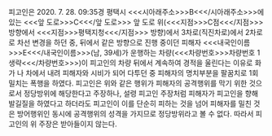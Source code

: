 피고인은 2020. 7. 28. 09:35경 평택시 <<<시아래주소>>>B<<</시아래주소>>>에 있는 <<<앞 도로>>>C<<</앞 도로>>> 앞 도로 위(<<<지점>>>C점<<</지점>>> 방향에서 <<<지점>>>평택지청<<</지점>>> 방향)에서 3차로(직진차로)에서 2차로로 차선 변경을 하던 중, 뒤에서 같은 방향으로 진행 중이던 피해자 <<<내국인이름>>>E<<</내국인이름>>>(남, 39세)가 운행하는 차량(<<<차량번호>>>차량번호 1 생략<<</차량번호>>>)이 피고인의 차량 뒤에서 계속하여 경적을 울린다는 이유로 화가 나 차에서 내려 피해자와 시비가 되어 다투던 중 피해자의 명치부분을 팔꿈치로 1회 밀치는 폭행을 하였다.
피고인은 위와 같은 행위가 피해자의 공격행위를 막기 위한 것으로서 정당방위에 해당한다고 주장하나, 설령 피고인 주장처럼 피해자가 피고인을 향해 발길질을 하였다고 하더라도 피고인이 이를 단순히 피하는 것을 넘어 피해자를 밀친 것은 방어행위인 동시에 공격행위의 성격을 가지므로 정당방위라고 볼 수 없다. 따라서 피고인의 위 주장은 받아들이지 않는다.